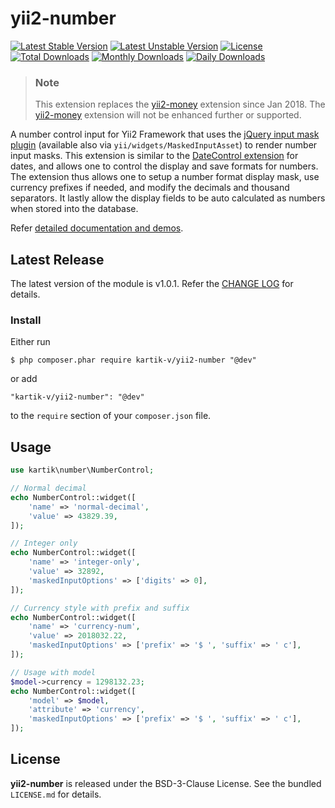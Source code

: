 yii2-number
===========

[![Latest Stable Version](https://poser.pugx.org/kartik-v/yii2-number/v/stable)](https://packagist.org/packages/kartik-v/yii2-number)
[![Latest Unstable Version](https://poser.pugx.org/kartik-v/yii2-number/v/unstable)](https://packagist.org/packages/kartik-v/yii2-number)
[![License](https://poser.pugx.org/kartik-v/yii2-number/license)](https://packagist.org/packages/kartik-v/yii2-number)
[![Total Downloads](https://poser.pugx.org/kartik-v/yii2-number/downloads)](https://packagist.org/packages/kartik-v/yii2-number)
[![Monthly Downloads](https://poser.pugx.org/kartik-v/yii2-number/d/monthly)](https://packagist.org/packages/kartik-v/yii2-number)
[![Daily Downloads](https://poser.pugx.org/kartik-v/yii2-number/d/daily)](https://packagist.org/packages/kartik-v/yii2-number)

> ### Note
> This extension replaces the [yii2-money](https://github.com/kartik-v/yii2-money) extension since Jan 2018. The [yii2-money](https://github.com/kartik-v/yii2-money) extension will not be enhanced further or supported.

A number control input for Yii2 Framework that uses the [jQuery input mask plugin](https://github.com/RobinHerbots/Inputmask) (available also via `yii/widgets/MaskedInputAsset`) to render number input masks. This extension is similar to the [DateControl extension](http://demos.krajee.com/datecontrol) for dates, and allows one to control the display and save formats for numbers. The extension thus allows one to setup a number format display mask, use currency prefixes if needed, and modify the decimals and thousand separators. It lastly allow the display fields to be auto calculated as numbers when stored into the database.

Refer [detailed documentation and demos](http://demos.krajee.com/number).

## Latest Release
The latest version of the module is v1.0.1. Refer the [CHANGE LOG](https://github.com/kartik-v/yii2-number/blob/master/CHANGE.md) for details. 

### Install

Either run

```
$ php composer.phar require kartik-v/yii2-number "@dev"
```

or add

```
"kartik-v/yii2-number": "@dev"
```

to the ```require``` section of your `composer.json` file.

## Usage
```php
use kartik\number\NumberControl;

// Normal decimal
echo NumberControl::widget([
    'name' => 'normal-decimal',
    'value' => 43829.39,
]);

// Integer only
echo NumberControl::widget([
    'name' => 'integer-only',
    'value' => 32892,
    'maskedInputOptions' => ['digits' => 0],
]);

// Currency style with prefix and suffix
echo NumberControl::widget([
    'name' => 'currency-num',
    'value' => 2018032.22,
    'maskedInputOptions' => ['prefix' => '$ ', 'suffix' => ' c'],
]);

// Usage with model 
$model->currency = 1298132.23;
echo NumberControl::widget([
    'model' => $model,
    'attribute' => 'currency',
    'maskedInputOptions' => ['prefix' => '$ ', 'suffix' => ' c'],
]);
```

## License

**yii2-number** is released under the BSD-3-Clause License. See the bundled `LICENSE.md` for details.